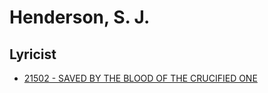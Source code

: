 # Henderson, S. J.

## Lyricist

- [21502 - SAVED BY THE BLOOD OF THE CRUCIFIED ONE](/hymns/21502.md)

